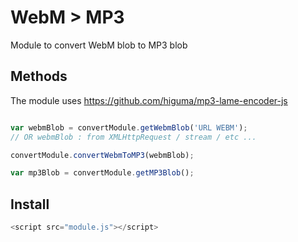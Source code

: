 # WebM > MP3

Module to convert WebM blob to MP3 blob

## Methods

The module uses https://github.com/higuma/mp3-lame-encoder-js

```javascript

var webmBlob = convertModule.getWebmBlob('URL WEBM');
// OR webmBlob : from XMLHttpRequest / stream / etc ...

convertModule.convertWebmToMP3(webmBlob);

var mp3Blob = convertModule.getMP3Blob();

```

## Install

```javascript
<script src="module.js"></script>
```
